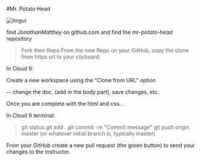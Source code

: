#Mr. Potato Head

![Imgur](http://i.imgur.com/Vy06FW3.gif)

find *JonathanMatthey* on github.com and find the *mr-potato-head* repository

>Fork their Repo
>From the new Repo on your GitHub, copy the clone from https url to your clipboard.

In Cloud 9:

Create a new workspace using the “Clone from URL” option

-- change the doc. (add in the body part), save changes, etc.

Once you are complete with the html and css…

In Cloud 9 terminal:

> git status
> git add .
> git commit -m "Commit message"
> git push origin master (or whatever initial branch is, typically master)

From your GitHub create a new pull request (the green button) to send your changes to the instructor. 
